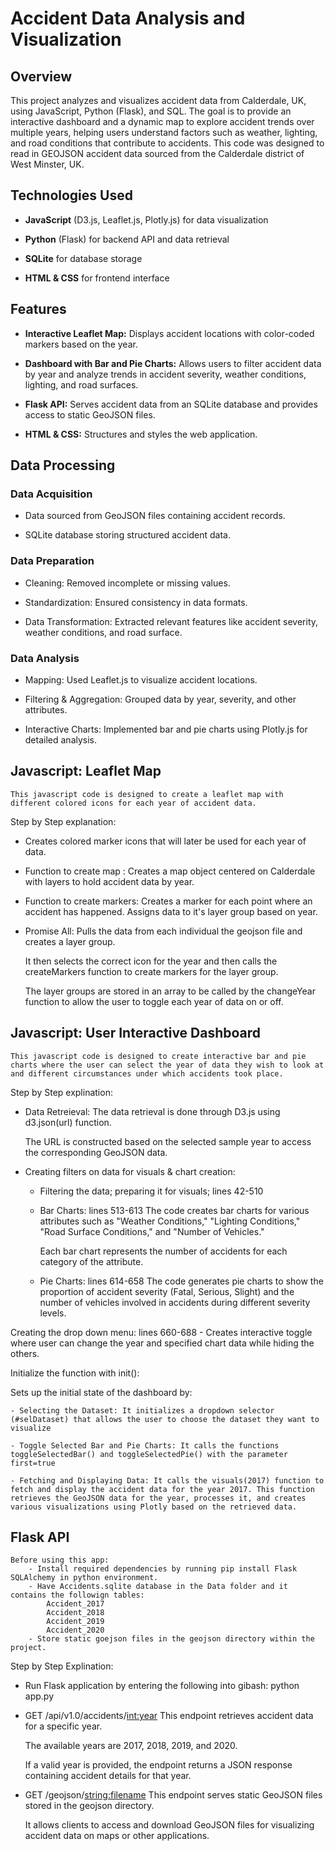# Accident Data Analysis and Visualization

## Overview
This project analyzes and visualizes accident data from Calderdale, UK, using JavaScript, Python (Flask), and SQL. The goal is to provide an interactive dashboard and a dynamic map to explore accident trends over multiple years, helping users understand factors such as weather, lighting, and road conditions that contribute to accidents.
This code was designed to read in GEOJSON accident data sourced from the Calderdale district of West Minster, UK.

## Technologies Used
- **JavaScript** (D3.js, Leaflet.js, Plotly.js) for data visualization
  
- **Python** (Flask) for backend API and data retrieval
  
- **SQLite** for database storage
  
- **HTML & CSS** for frontend interface

## Features
- **Interactive Leaflet Map:** Displays accident locations with color-coded markers based on the year.
  
- **Dashboard with Bar and Pie Charts:** Allows users to filter accident data by year and analyze trends in accident severity, weather conditions, lighting, and road surfaces.
  
- **Flask API:** Serves accident data from an SQLite database and provides access to static GeoJSON files.
  
- **HTML & CSS:** Structures and styles the web application.

## Data Processing
### Data Acquisition
- Data sourced from GeoJSON files containing accident records.
  
- SQLite database storing structured accident data.

### Data Preparation
- Cleaning: Removed incomplete or missing values.
  
- Standardization: Ensured consistency in data formats.
  
- Data Transformation: Extracted relevant features like accident severity, weather conditions, and road surface.

### Data Analysis
- Mapping: Used Leaflet.js to visualize accident locations.
  
- Filtering & Aggregation: Grouped data by year, severity, and other attributes.
  
- Interactive Charts: Implemented bar and pie charts using Plotly.js for detailed analysis.

## Javascript: Leaflet Map

    This javascript code is designed to create a leaflet map with different colored icons for each year of accident data.

Step by Step explanation:
    
- Creates colored marker icons that will later be used for each year of data.

- Function to create map :
    Creates a map object centered on Calderdale with layers to hold accident data by year. 

- Function to create markers:
    Creates a marker for each point where an accident has happened. Assigns data to it's layer group based on year.

- Promise All:
    Pulls the data from each individual the geojson file and creates a layer group. 
    
    It then selects the correct icon for the year and then calls the createMarkers function to create markers for the layer group.  

    The layer groups are stored in an array to be called by the changeYear function to allow the user to toggle each year of data on or off.

## Javascript: User Interactive Dashboard

    This javascript code is designed to create interactive bar and pie charts where the user can select the year of data they wish to look at and different circumstances under which accidents took place. 

Step by Step explination:

- Data Retreieval:
    The data retrieval is done through D3.js using d3.json(url) function. 
    
    The URL is constructed based on the selected sample year to access the corresponding GeoJSON data.
    
- Creating filters on data for visuals & chart creation:
    - Filtering the data; preparing it for visuals;
            lines 42-510 
    - Bar Charts: lines 513-613 
        The code creates bar charts for various attributes such as "Weather Conditions," "Lighting Conditions," "Road Surface Conditions," and "Number of Vehicles." 
        
        Each bar chart represents the number of accidents for each category of the attribute.

    - Pie Charts: lines 614-658 
        The code generates pie charts to show the proportion of accident severity (Fatal, Serious, Slight) and the number of vehicles involved in accidents during different severity levels.

Creating the drop down menu: lines 660-688
    - Creates interactive toggle where user can change the year and specified chart data while hiding the others.

Initialize the function with init():

Sets up the initial state of the dashboard by:

    - Selecting the Dataset: It initializes a dropdown selector (#selDataset) that allows the user to choose the dataset they want to visualize

    - Toggle Selected Bar and Pie Charts: It calls the functions toggleSelectedBar() and toggleSelectedPie() with the parameter first=true

    - Fetching and Displaying Data: It calls the visuals(2017) function to fetch and display the accident data for the year 2017. This function retrieves the GeoJSON data for the year, processes it, and creates various visualizations using Plotly based on the retrieved data.

## Flask API 

    Before using this app:
        - Install required dependencies by running pip install Flask SQLAlchemy in python environment. 
        - Have Accidents.sqlite database in the Data folder and it contains the followign tables: 
            Accident_2017
            Accident_2018
            Accident_2019
            Accident_2020
        - Store static goejson files in the geojson directory within the project. 

Step by Step Explination:

- Run Flask application by entering the following into gibash:
    python app.py

- GET /api/v1.0/accidents/<int:year>
    This endpoint retrieves accident data for a specific year. 
    
    The available years are 2017, 2018, 2019, and 2020.
    
    If a valid year is provided, the endpoint returns a JSON response containing accident details for that year. 

- GET /geojson/<string:filename>
    This endpoint serves static GeoJSON files stored in the geojson directory. 
    
    It allows clients to access and download GeoJSON files for visualizing accident data on maps or other applications.
